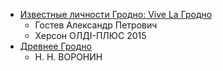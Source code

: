 - [Известные личности Гродно: Vive La Гродно][1]
  - Гостев Александр Петрович
  - Херсон ОЛДІ-ПЛЮС 2015
- [Древнее Гродно][2]
  - Н. Н. ВОРОНИН

[1]: http://library1.grodno.net/doc/%D0%97%D0%BD%D0%B0%D0%BC%D0%B5%D0%BD%D0%B8%D1%82%D1%8B%D0%B5%20%D1%83%D1%80%D0%BE%D0%B6%D0%B5%D0%BD%D1%86%D1%8B%20%D0%93%D1%80%D0%BE%D0%B4%D0%BD%D0%BE.pdf
[2]: http://www.pisateli.by/knigi/drevnee_grodno.pdf
